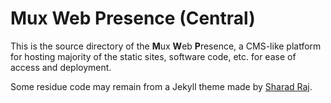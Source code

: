# Mux Web Presence (Central)
This is the source directory of the **M**ux **W**eb **P**resence, a CMS-like platform for hosting majority of the static sites, software code, etc. for ease of access and deployment.

Some residue code may remain from a Jekyll theme made by [Sharad Raj](https://github.com/sharadcodes).
